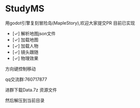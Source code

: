 # StudyMS
用godot引擎复刻冒险岛(MapleStory),欢迎大家提交PR
目前已实现
- [✓] 解析地图json文件
- [✓] 加载地图
- [✓] 加载人物
- [✓] 镜头跟随
- [✓] 物理效果

方向键控制移动

qq交流群:760717877

进群下载Data.7z 资源文件

然后解压到当前目录